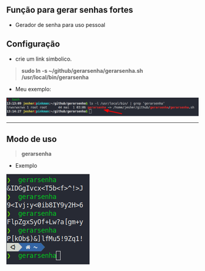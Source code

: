 ## Função para gerar senhas fortes

- Gerador de senha para uso pessoal

## Configuração

- crie um link simbolico.

> **sudo ln -s ~/github/gerarsenha/gerarsenha.sh /usr/local/bin/gerarsenha**

- Meu exemplo:

![Link Simbólico](/img/ex-link.png)

---

## Modo de uso

> **gerarsenha**

- Exemplo

![usage](/img/usage.png)